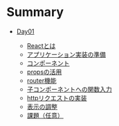 # Summary

- [Day01](./day01/readme.md)

  - [Reactとは](./day01/about-react.md)
  - [アプリケーション実装の準備](./day01/construct-app.md)
  - [コンポーネント](./day01/use-component.md)
  - [propsの活用](./day01/use-props.md)
  - [router機能](./day01/use-router.md)
  - [子コンポーネントへの関数入力](./day01/props-function.md)
  - [httpリクエストの実装](./day01/http-request.md)
  - [表示の調整](./day01/ui.md)
  - [課題（任意）](./day01/work.md)

<!-- - [Day02](./day02/readme.md)

  - [Node.js とは](./day02/about-nodejs.md)
  - [API 実装の準備](./day02/prepare-api.md)
  - [Expressのインストール](./day02/install-express.md)
  - [API実装1（おみくじ初級編）](./day02/omikuji-api01.md)
  - [コマンドの追加](./day02/add-command.md)
  - [API実装2（おみくじ中級編）](./day02/omikuji-api02.md)
  - [API実装3（じゃんけん）](./day02/janken-api.md)
  - [まとめ](./day02/summary.md) -->

<!-- - [Day03](./day03/readme.md) -->

<!-- - [Day04](./day04/readme.md) -->

